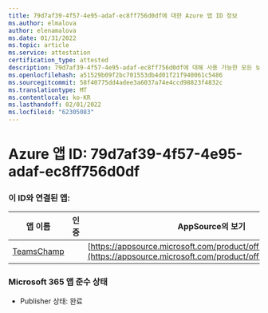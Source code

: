 ```yaml
---
title: 79d7af39-4f57-4e95-adaf-ec8ff756d0df에 대한 Azure 앱 ID 정보
ms.author: elmalova
author: elenamalova
ms.date: 01/31/2022
ms.topic: article
ms.service: attestation
certification_type: attested
description: 79d7af39-4f57-4e95-adaf-ec8ff756d0df에 대해 사용 가능한 모든 보안 및 규정 준수 정보입니다.
ms.openlocfilehash: a51529b09f2bc701553db4d01f21f940061c5486
ms.sourcegitcommit: 58f40775dd4adee3a6037a74e4ccd98823f4832c
ms.translationtype: MT
ms.contentlocale: ko-KR
ms.lasthandoff: 02/01/2022
ms.locfileid: "62305083"
---
```

# <a name="azure-app-id-79d7af39-4f57-4e95-adaf-ec8ff756d0df"></a>Azure 앱 ID: 79d7af39-4f57-4e95-adaf-ec8ff756d0df


### <a name="apps-associated-with-this-id"></a>이 ID와 연결된 앱:
| **앱 이름** | **인증** | **AppSource의 보기** |
|--------------|---------------|-----------------------|
| [TeamsChamp](https://docs.microsoft.com/microsoft-365-app-certification/forward/WA200001487) |  | [https://appsource.microsoft.com/product/office/WA200001487](https://appsource.microsoft.com/product/office/WA200001487) |

### <a name="microsoft-365-app-compliance-status"></a>Microsoft 365 앱 준수 상태
- Publisher 상태: 완료
